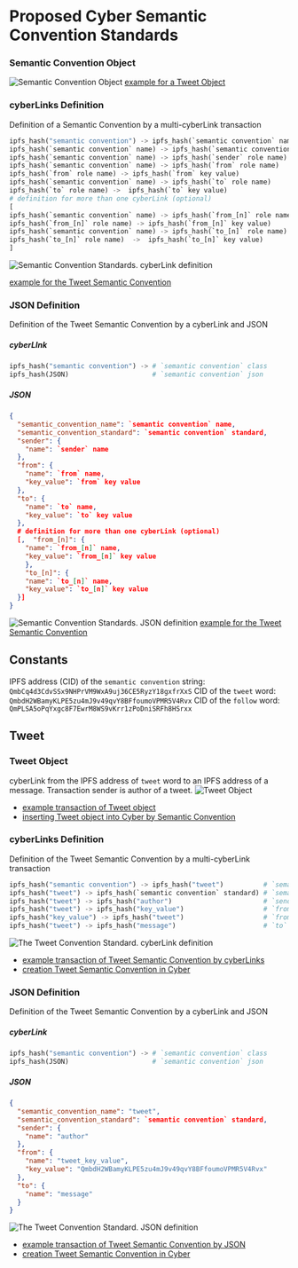 # Proposed Cyber Semantic Convention Standards
### Semantic Convention Object
![Semantic Convention Object](img/semantic_convention_object.png)
[example for a Tweet Object](#tweet-object)
### cyberLinks Definition

Definition of a Semantic Convention by a multi-cyberLink transaction
```python
ipfs_hash("semantic convention") -> ipfs_hash(`semantic convention` name) # `semantic convention` name
ipfs_hash(`semantic convention` name) -> ipfs_hash(`semantic convention` standard) # `semantic convention` standard
ipfs_hash(`semantic convention` name) -> ipfs_hash(`sender` role name)    # `sender` role name
ipfs_hash(`semantic convention` name) -> ipfs_hash(`from` role name)      # `from` role name
ipfs_hash(`from` role name) -> ipfs_hash(`from` key value)                # `from` key value (optional)
ipfs_hash(`semantic convention` name) -> ipfs_hash(`to` role name)        # `to` role name
ipfs_hash(`to` role name) ->  ipfs_hash(`to` key value)                   # `to` key value (optional)
# definition for more than one cyberLink (optional)
[
ipfs_hash(`semantic convention` name) -> ipfs_hash(`from_[n]` role name)  # `from_[n]` role name
ipfs_hash(`from_[n]` role name) -> ipfs_hash(`from_[n]` key value)        # `from_[n]` key value (optional)
ipfs_hash(`semantic convention` name) -> ipfs_hash(`to_[n]` role name)    # `to_[n]` role name
ipfs_hash(`to_[n]` role name)  ->  ipfs_hash(`to_[n]` key value)          # `to_[n]` key value (optional)
]
```
![Semantic Convention Standards. cyberLink definition](img/semantic_convention_standards_cyberlinks_definition.png)

[example for the Tweet Semantic Convention](#tweet)

### JSON Definition
Definition of the Tweet Semantic Convention by a cyberLink and JSON
##### cyberLInk
```python
ipfs_hash("semantic convention") -> # `semantic convention` class
ipfs_hash(JSON)                     # `semantic convention` json
```
##### JSON
```json
{
  "semantic_convention_name": `semantic convention` name,
  "semantic_convention_standard": `semantic convention` standard,
  "sender": {
    "name": `sender` name
  },
  "from": {
    "name": `from` name,
    "key_value": `from` key value
  },
  "to": {
    "name": `to` name,
    "key_value": `to` key value
  },
  # definition for more than one cyberLink (optional)
  [,  "from_[n]": {
    "name": `from_[n]` name,
    "key_value": `from_[n]` key value
    },
    "to_[n]": {
    "name": `to_[n]` name,
    "key_value": `to_[n]` key value
  }]
}
```
![Semantic Convention Standards. JSON definition](img/semantic_convention_standards_json_definition.png)
[example for the Tweet Semantic Convention](#tweet)

## Constants
IPFS address (CID) of the `semantic convention` string: `QmbCq4d3CdvSSx9NHPrVM9WxA9uj36CE5RyzY18gxfrXxS`
CID of the `tweet` word: `QmbdH2WBamyKLPE5zu4mJ9v49qvY8BFfoumoVPMR5V4Rvx`
CID of the `follow` word: `QmPLSA5oPqYxgc8F7EwrM8WS9vKrr1zPoDniSRFh8HSrxx`

## Tweet
### Tweet Object
cyberLink from the IPFS address of `tweet` word to an IPFS address of a message.
Transaction sender is author of a tweet.
![Tweet Object](img/tweet_object.png)
- [example transaction of Tweet object](https://rebyc.cyber.page/network/bostrom/tx/45DC76417B8BFC1149B6E1FD74313269A3EAFBEE53EF3097DCF02C8F88469CAA)
- [inserting Tweet object into Cyber by Semantic Convention](write_object_into_cyber_by_semantic_convention.ipynb)
### cyberLinks Definition
Definition of the Tweet Semantic Convention by a multi-cyberLink transaction
```python
ipfs_hash("semantic convention") -> ipfs_hash("tweet")          # `semantic convention` name
ipfs_hash("tweet") -> ipfs_hash(`semantic convention` standard) # `semantic convention` standard
ipfs_hash("tweet") -> ipfs_hash("author")                       # `sender` role name
ipfs_hash("tweet") -> ipfs_hash("key_value")                    # `from` role name
ipfs_hash("key_value") -> ipfs_hash("tweet")                    # `from` key value
ipfs_hash("tweet") -> ipfs_hash("message")                      # `to` role name
```
![The Tweet Convention Standard. cyberLink definition](img/tweet_cyberlinks_definition.png)
- [example transaction of Tweet Semantic Convention by cyberLinks](https://rebyc.cyber.page/network/bostrom/tx/A97A7621EFC07C0038FA5B1A9BA328FC3CCF1A5775141256855E4285A061BB27)
- [creation Tweet Semantic Convention in Cyber](set_tweet_semantic_conventions.ipynb)
### JSON Definition
Definition of the Tweet Semantic Convention by a cyberLink and JSON
##### cyberLink
```python
ipfs_hash("semantic convention") -> # `semantic convention` class
ipfs_hash(JSON)                     # `semantic convention` json
```
##### JSON
```json
{
  "semantic_convention_name": "tweet",
  "semantic_convention_standard": `semantic convention` standard,
  "sender": {
    "name": "author"
  },
  "from": {
    "name": "tweet_key_value",
    "key_value": "QmbdH2WBamyKLPE5zu4mJ9v49qvY8BFfoumoVPMR5V4Rvx"
  },
  "to": {
    "name": "message"
  }
}
```
![The Tweet Convention Standard. JSON definition](img/tweet_json_definition.png)
- [example transaction of Tweet Semantic Convention by JSON](https://rebyc.cyber.page/network/bostrom/tx/3EE04317DE0AFEDAA826CC24A6062BC89339B9CF7F780E33ADC04E8A823F8EEE)
- [creation Tweet Semantic Convention in Cyber](set_tweet_semantic_conventions.ipynb)